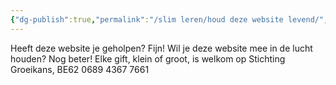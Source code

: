 ```yaml
---
{"dg-publish":true,"permalink":"/slim leren/houd deze website levend/","created":"2025-06-03T21:23:58.991+02:00","updated":"2025-06-03T21:23:59.774+02:00"}
---
```


 
 Heeft deze website je geholpen? Fijn!
 Wil je deze website mee in de lucht houden? Nog beter!
 Elke gift, klein of groot, is welkom op Stichting Groeikans, BE62 0689 4367 7661